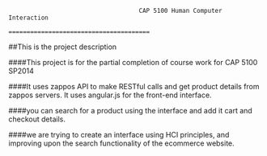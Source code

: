                                         CAP 5100 Human Computer Interaction
                                      =======================================

##This is the project description

####This project is for the partial completion of course work for CAP 5100 SP2014


####It uses zappos API to make RESTful calls and get product details from zappos servers. It uses angular.js for the front-end interface.

####you can search for a product using the interface and add it cart and checkout details.

####we are trying to create an interface using HCI principles, and improving upon the search functionality of the ecommerce website.













